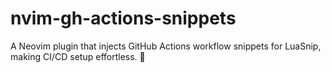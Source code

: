 # nvim-gh-actions-snippets
A Neovim plugin that injects GitHub Actions workflow snippets for LuaSnip, making CI/CD setup effortless. 🚀
